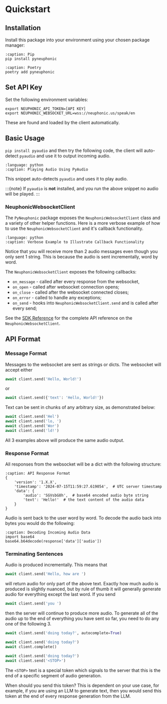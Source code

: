 # Quickstart

## Installation
Install this package into your environment using your chosen package manager:


```{code-block} bash
:caption: Pip
pip install pyneuphonic
```

```{code-block} bash
:caption: Poetry
poetry add pyneuphonic
```

## Set API Key
Set the following environment variables:
```{code-block} bash
export NEUPHONIC_API_TOKEN=[API KEY]
export NEUPHONIC_WEBSOCKET_URL=wss://neuphonic.us/speak/en
```

These are found and loaded by the client automatically.

## Basic Usage

`pip install pyaudio` and then try the following code, the client will auto-detect `pyaudio` and use it to output incoming
audio.
```{literalinclude} ../../../snippets/functional/playing_audio.py
:language: python
:caption: Playing Audio Using PyAudio
```
This snippet auto-detects `pyaudio` and uses it to play audio.

:::{note}
If `pyaudio` is **not** installed, and you run the above snippet no audio will be played.
:::

### NeuphonicWebsocketClient
The `PyNeuphonic` package exposes the `NeuphonicWebsocketClient` class and a variety of other helper functions.
Here is a more verbose example of how to use the `NeuphonicWebsocketClient` and it's callback functionality.

```{literalinclude} ../../../snippets/functional/basic_usage.py
:language: python
:caption: Verbose Example to Illustrate Callback Functionality
```

Notice that you will receive more than 2 audio messages even though you only sent 1 string.
This is because the audio is sent incrementally, word by word.

The `NeuphonicWebsocketClient` exposes the following callbacks:
- `on_message` - called after every response from the websocket,
- `on_open` -  called after websocket connection opens;
- `on_close` - called after the websocket connected closes;
- `on_error` - called to handle any exceptions;
- `on_send` - hooks into `NeuphonicWebsocketClient.send` and is called after every send;

See the [SDK Reference](sdk-reference.rst) for the complete API reference on the `NeuphonicWebsocketClient`.

## API Format
### Message Format
Messages to the websocket are sent as strings or dicts.
The websocket will accept either
```python
await client.send('Hello, World!')
```
or
```python
await client.send({'text': 'Hello, World!'})
```

Text can be sent in chunks of any arbitrary size, as demonstrated below:
```python
await client.send('Hel')
await client.send('lo, ')
await client.send('Wor')
await client.send('ld!')
```

All 3 examples above will produce the same audio output.

### Response Format

All responses from the websocket will be a dict with the following structure:

```{code-block} python
:caption: API Response Format
{
    'version': '1.X.X',
    'timestamp': '2024-07-15T11:59:27.619054',  # UTC server timestamp
    'data': {
        'audio': 'SGVsbG8h',  # base64 encoded audio byte string
        'text': 'Hello!'  # the text content of the audio data
    }
}
```

Audio is sent back to the user word by word.
To decode the audio back into bytes you would do the following:
```{code-block} python
:caption: Decoding Incoming Audio Data
import base64
base64.b64decode(response['data']['audio'])
```

### Terminating Sentences
Audio is produced incrementally.
This means that
```python
await client.send('Hello, how are ')
```
will return audio for only part of the above text.
Exactly how much audio is produced is slightly nuanced, but by rule of thumb it will generally
generate audio for everything except the last word.
If you send
```python
await client.send('you ')
```
then the server will continue to produce more audio.
To generate all of the audio up to the end of everything you have sent so far, you need to do
any one of the following 3.
```python
await client.send('doing today?', autocomplete=True)
```
```python
await client.send('doing today?')
await client.complete()
```
```python
await client.send('doing today?')
await client.send('<STOP>')
```
The `<STOP>` text is a special token which signals to the server that this is the end of a specific
segment of audio generation.

When should you send this token? This is dependent on your use case, for example, if you are
using an LLM to generate text, then you would send this token at the end of every response generation
from the LLM.
